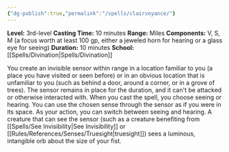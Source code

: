```yaml
---
{"dg-publish":true,"permalink":"/spells/clairvoyance/"}
---
```


**Level:** 3rd-level
**Casting Time:** 10 minutes
**Range:** Miles
**Components:** V, S, M (a focus worth at least 100 gp, either a jeweled horn for hearing or a glass eye for seeing)
**Duration:** 10 minutes
**School:** [[Spells/Divination\|Spells/Divination]]

You create an invisible sensor within range in a location familiar to you (a place you have visited or seen before) or in an obvious location that is unfamiliar to you (such as behind a door, around a corner, or in a grove of trees). The sensor remains in place for the duration, and it can't be attacked or otherwise interacted with.
When you cast the spell, you choose seeing or hearing. You can use the chosen sense through the sensor as if you were in its space. As your action, you can switch between seeing and hearing.
A creature that can see the sensor (such as a creature benefiting from [[Spells/See Invisibility\|See Invisibility]] or [[Rules/References/Senses/Truesight\|truesight]]) sees a luminous, intangible orb about the size of your fist.